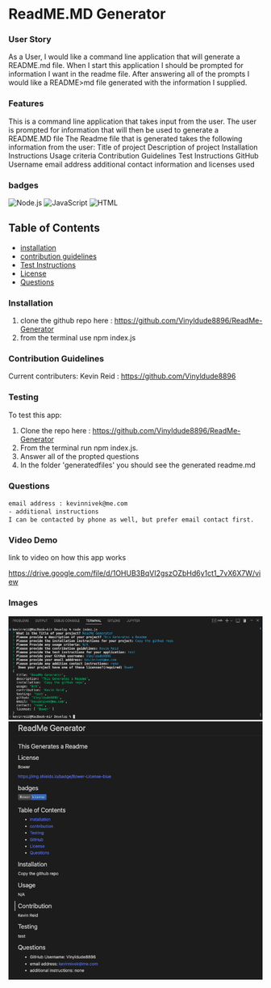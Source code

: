 # ReadME.MD Generator

### User Story
As a User, I would like a command line application that will generate a README.md file. When I start this application I should be prompted for information I want in the readme file. After answering all of the prompts I would like a README>md file generated with the information I supplied. 
### Features
This is a command line application that takes input from the user.
The user is prompted for information that will then be used to generate a README.MD file
The Readme file that is generated takes the following information from the user:
    Title of project
    Description of project
    Installation Instructions
    Usage criteria
    Contribution Guidelines
    Test Instructions
    GitHub Username
    email address
    additional contact information
    and licenses used


### badges
![Node.js](https://img.shields.io/badge/Nodejs-License-blue)
![JavaScript](https://img.shields.io/badge/JavaScript-License-yellowgreen)
![HTML](https://img.shields.io/badge/HTML-License-lightgrey)
## Table of Contents

- [installation](#installation)
- [contribution guidelines](#contribution)
- [Test Instructions](#testing)
- [License](#license)
- [Questions](#questions)

### Installation
1. clone the github repo here : https://github.com/Vinyldude8896/ReadMe-Generator
2. from the terminal use npm index.js


### Contribution Guidelines
Current contributers:
Kevin Reid : https://github.com/Vinyldude8896 <br />
### Testing
To test this app:<br />
1. Clone the repo here : https://github.com/Vinyldude8896/ReadMe-Generator <br />
2. From the terminal run npm index.js. <br />
3. Answer all of the propted questions  <br />
4. In the folder 'generatedfiles' you should see the generated readme.md
### Questions
    email address : kevinnivek@me.com
    - additional instructions 
    I can be contacted by phone as well, but prefer email contact first.

### Video Demo
link to video on how this app works 

https://drive.google.com/file/d/1OHUB3BqVI2gszOZbHd6y1ct1_7vX6X7W/view
### Images 

<img src="./readme_generator_1.jpg" alt="Getting started">
<img src="./readme_generator_2.jpg" alt="Getting started">

















